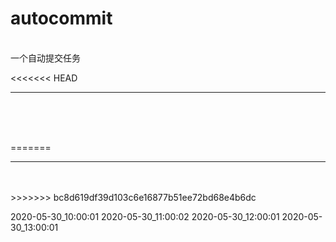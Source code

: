 #  autocommit
<br>
一个自动提交任务

<<<<<<< HEAD
<br>
<hr>
<br>
<br>
<br>

=======
<hr>
<br>
<br>
>>>>>>> bc8d619df39d103c6e16877b51ee72bd68e4b6dc


2020-05-30_10:00:01
2020-05-30_11:00:02
2020-05-30_12:00:01
2020-05-30_13:00:01
